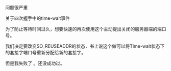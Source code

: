 问题很严重

关于四次握手中的time-wait事件

为了防止等待时间过久，想要快速的再次使用这个主动提出关闭的服务器端的端口号。

我们决定要改变SO_REUSEADDR的状态，书上说这个做可以将Time-wait状态下的套接字端口号重新分配给新的套接字。

但是我失败了 。还没成功过。

